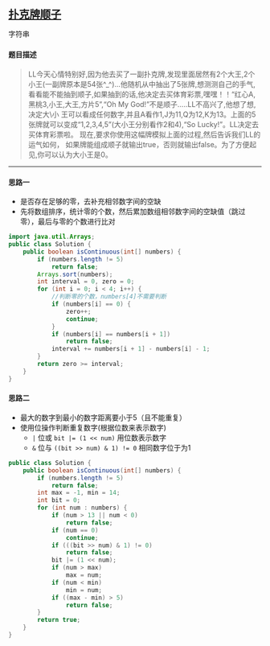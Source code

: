 ## [扑克牌顺子](https://www.nowcoder.com/practice/762836f4d43d43ca9deb273b3de8e1f4)

<code style="color: var(--vscode-textPreformat-foreground); font-family: Menlo, Monaco, Consolas, &quot;Droid Sans Mono&quot;, &quot;Courier New&quot;, monospace, &quot;Droid Sans Fallback&quot;; font-size: 14px; line-height: 19px;">字符串</code>

#### 题目描述

> LL今天心情特别好,因为他去买了一副扑克牌,发现里面居然有2个大王,2个小王(一副牌原本是54张^_^)...他随机从中抽出了5张牌,想测测自己的手气,看看能不能抽到顺子,如果抽到的话,他决定去买体育彩票,嘿嘿！！“红心A,黑桃3,小王,大王,方片5”,“Oh My God!”不是顺子.....LL不高兴了,他想了想,决定大\小 王可以看成任何数字,并且A看作1,J为11,Q为12,K为13。上面的5张牌就可以变成“1,2,3,4,5”(大小王分别看作2和4),“So Lucky!”。LL决定去买体育彩票啦。 现在,要求你使用这幅牌模拟上面的过程,然后告诉我们LL的运气如何， 如果牌能组成顺子就输出true，否则就输出false。为了方便起见,你可以认为大小王是0。
---
#### 思路一
* 是否存在足够的零，去补充相邻数字间的空缺
* 先将数组排序，统计零的个数，然后累加数组相邻数字间的空缺值（跳过零），最后与零的个数进行比对
```java
import java.util.Arrays;
public class Solution {
    public boolean isContinuous(int[] numbers) {
        if (numbers.length != 5)
            return false;
        Arrays.sort(numbers);
        int interval = 0, zero = 0;
        for (int i = 0; i < 4; i++) {
            //判断零的个数，numbers[4]不需要判断
            if (numbers[i] == 0) {
                zero++;
                continue;
            }
            if (numbers[i] == numbers[i + 1])
                return false;
            interval += numbers[i + 1] - numbers[i] - 1;
        }
        return zero >= interval;
    }
}
```

#### 思路二
* 最大的数字到最小的数字距离要小于5（且不能重复）
* 使用位操作判断重复数字(根据位数来表示数字)
    * `|` 位或  `bit |= (1 << num)`  用位数表示数字
    * `&` 位与  `((bit >> num) & 1) != 0` 相同数字位于为1
```java
public class Solution {
    public boolean isContinuous(int[] numbers) {
        if (numbers.length != 5)
            return false;
        int max = -1, min = 14;
        int bit = 0;
        for (int num : numbers) {
            if (num > 13 || num < 0)
                return false;
            if (num == 0)
                continue;
            if (((bit >> num) & 1) != 0)
                return false;
            bit |= (1 << num);
            if (num > max)
                max = num;
            if (num < min)
                min = num;
            if ((max - min) > 5)
                return false;
        }
        return true;
    }
}
```